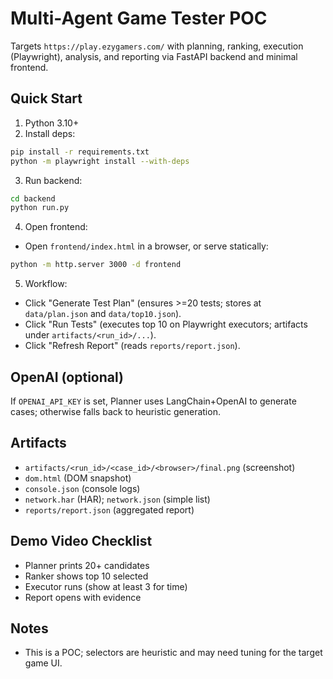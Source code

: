 # Multi-Agent Game Tester POC

Targets `https://play.ezygamers.com/` with planning, ranking, execution (Playwright), analysis, and reporting via FastAPI backend and minimal frontend.

## Quick Start

1. Python 3.10+
2. Install deps:

```bash
pip install -r requirements.txt
python -m playwright install --with-deps
```

3. Run backend:

```bash
cd backend
python run.py
```

4. Open frontend:
- Open `frontend/index.html` in a browser, or serve statically:
```bash
python -m http.server 3000 -d frontend
```

5. Workflow:
- Click "Generate Test Plan" (ensures >=20 tests; stores at `data/plan.json` and `data/top10.json`).
- Click "Run Tests" (executes top 10 on Playwright executors; artifacts under `artifacts/<run_id>/...`).
- Click "Refresh Report" (reads `reports/report.json`).

## OpenAI (optional)
If `OPENAI_API_KEY` is set, Planner uses LangChain+OpenAI to generate cases; otherwise falls back to heuristic generation.

## Artifacts
- `artifacts/<run_id>/<case_id>/<browser>/final.png` (screenshot)
- `dom.html` (DOM snapshot)
- `console.json` (console logs)
- `network.har` (HAR); `network.json` (simple list)
- `reports/report.json` (aggregated report)

## Demo Video Checklist
- Planner prints 20+ candidates
- Ranker shows top 10 selected
- Executor runs (show at least 3 for time)
- Report opens with evidence

## Notes
- This is a POC; selectors are heuristic and may need tuning for the target game UI.
